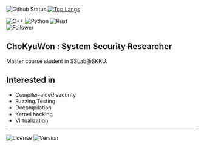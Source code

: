 ![Github Status](https://github-readme-stats.vercel.app/api?username=chokyuwon&show_icons=true)
[![Top Langs](https://github-readme-stats.vercel.app/api/top-langs/?username=ChoKyuWon&layout=compact&langs_count=8&hide=D,Batchfile,Objective-C,shell,Makefile)](https://github.com/anuraghazra/github-readme-stats)

![C++](https://img.shields.io/badge/-C++-informational?style=for-the-badge&logo=C%2B%2B&logoColor=fff)
![Python](https://img.shields.io/badge/-python-ff69b4?style=for-the-badge&logo=python&logoColor=fff)
![Rust](https://img.shields.io/badge/-Rust-lightgrey?style=for-the-badge&logo=Rust&logoColor=000)  
![Follower](https://img.shields.io/github/followers/ChoKyuWon?label=ChoKyuWon%20Followers&style=social)
## ChoKyuWon : System Security Researcher

Master course student in SSLab@SKKU. 

## Interested in
- Compiler-aided security
- Fuzzing/Testing
- Decompilation
- Kernel hacking
- Virtualization
 
<!-- [![Tech Blog](http://img.shields.io/badge/-Tech%20Blog-655ced?style=flat&logo=github&link=https://chokyuwon.github.io)](https://chokyuwon.github.io) -->
<hr>

![License](https://img.shields.io/badge/License-MIT-green)
![Version](https://img.shields.io/badge/version-0.0.2-blue)
